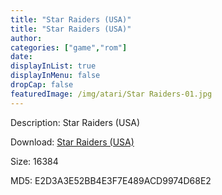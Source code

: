 ```yaml
---
title: "Star Raiders (USA)"
title: "Star Raiders (USA)"
author: 
categories: ["game","rom"]
date: 
displayInList: true
displayInMenu: false
dropCap: false
featuredImage: /img/atari/Star Raiders-01.jpg
---
```


Description: Star Raiders (USA)

Download: <a href="https://kknackGearCT.ctfile.com/fs/2629127-327667933" target = "_blank" rel = "nofollow" > Star Raiders (USA)</a>

Size: 16384

MD5: E2D3A3E52BB4E3F7E489ACD9974D68E2

